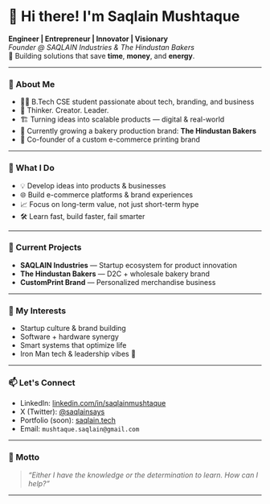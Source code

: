 # 👋 Hi there! I'm Saqlain Mushtaque

**Engineer | Entrepreneur | Innovator | Visionary**  
*Founder @ SAQLAIN Industries & The Hindustan Bakers*  
🚀 Building solutions that save **time**, **money**, and **energy**.

---

### 🚀 About Me
- 👨‍💻 B.Tech CSE student passionate about tech, branding, and business
- 🧠 Thinker. Creator. Leader.
- 🏗️ Turning ideas into scalable products — digital & real-world
- 🥖 Currently growing a bakery production brand: **The Hindustan Bakers**
- 👕 Co-founder of a custom e-commerce printing brand

---

### 💼 What I Do
- 💡 Develop ideas into products & businesses
- 🌐 Build e-commerce platforms & brand experiences
- 📈 Focus on long-term value, not just short-term hype
- 🛠️ Learn fast, build faster, fail smarter

---

### 📌 Current Projects
- **SAQLAIN Industries** — Startup ecosystem for product innovation
- **The Hindustan Bakers** — D2C + wholesale bakery brand
- **CustomPrint Brand** — Personalized merchandise business

---

### 🧠 My Interests
- Startup culture & brand building  
- Software + hardware synergy  
- Smart systems that optimize life  
- Iron Man tech & leadership vibes 🦾  

---

### 📫 Let's Connect
- LinkedIn: [linkedin.com/in/saqlainmushtaque](https://linkedin.com/in/saqlainmushtaque)  
- X (Twitter): [@saqlainsays](https://x.com/saqlainsays)  
- Portfolio (soon): [saqlain.tech](https://saqlain.tech)  
- Email: `mushtaque.saqlain@gmail.com`

---

### 🧭 Motto  
> *“Either I have the knowledge or the determination to learn. How can I help?”*

---
